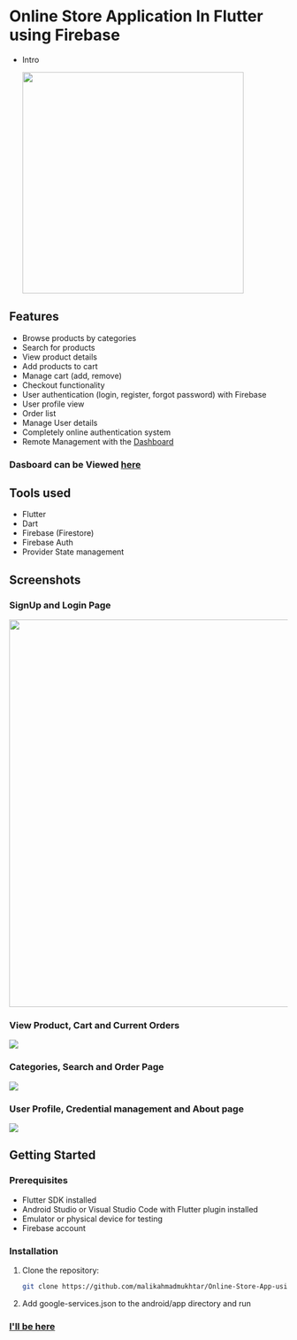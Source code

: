 # Online Store Application In Flutter using Firebase
- Intro

  <img src="https://github.com/malikahmadmukhtar/E-commerce-Application-with-frebase-and-sqlite-in-flutter/assets/158511475/c6319e24-2f39-4c34-9450-2c2a3f364fdd" width="400" />


## Features

- Browse products by categories
- Search for products
- View product details
- Add products to cart
- Manage cart (add, remove)
- Checkout functionality
- User authentication (login, register, forgot password) with Firebase
- User profile view
- Order list
- Manage User details
- Completely online authentication system
- Remote Management with the [Dashboard](https://github.com/malikahmadmukhtar/Online-Store-Dashboard-for-windows-in-flutter)

### Dasboard can be Viewed [here](https://github.com/malikahmadmukhtar/Online-Store-Dashboard-for-windows-in-flutter)

## Tools used

- Flutter
- Dart
- Firebase (Firestore)
- Firebase Auth
- Provider State management

## Screenshots

### SignUp and Login Page
<p align="left">
  <img src="https://github.com/malikahmadmukhtar/E-commerce-Application-with-frebase-and-sqlite-in-flutter/assets/158511475/08307fb1-4f1b-41af-99f5-9d3121b9ef56" width="700" />
</p>

### View Product, Cart and Current Orders

<p align="left">
  <img src="https://github.com/malikahmadmukhtar/E-commerce-Application-with-frebase-and-sqlite-in-flutter/assets/158511475/0d034d80-11a8-4c14-b43c-59601773f8de"  />
</p>

### Categories, Search and Order Page

<p align="left">
  <img src="https://github.com/malikahmadmukhtar/E-commerce-Application-with-frebase-and-sqlite-in-flutter/assets/158511475/37cf74f9-1a2a-44c9-9473-32612f712767"  />
</p>

### User Profile, Credential management and About page

<p align="left">
  <img src="https://github.com/malikahmadmukhtar/E-commerce-Application-with-frebase-and-sqlite-in-flutter/assets/158511475/425b9779-c605-48ef-a78d-9c3852c0c118"  />
</p>

## Getting Started

### Prerequisites

- Flutter SDK installed
- Android Studio or Visual Studio Code with Flutter plugin installed
- Emulator or physical device for testing
- Firebase account
  
### Installation

1. Clone the repository:
   ```bash
   git clone https://github.com/malikahmadmukhtar/Online-Store-App-using-flutter-Firebase.git
   
2. Add google-services.json to the android/app directory and run

### [I'll be here](https://github.com/malikahmadmukhtar)
